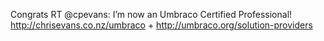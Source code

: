 <!--
id: 217757782
link: http://kevinisom.info/post/217757782/congrats-rt-cpevans-im-now-an-umbraco-certified
slug: congrats-rt-cpevans-im-now-an-umbraco-certified
date: Tue Oct 20 2009 16:23:12 GMT+1300 (NZDT)
raw: {"blog_name":"kevinisom","id":217757782,"post_url":"http://kevinisom.info/post/217757782/congrats-rt-cpevans-im-now-an-umbraco-certified","slug":"congrats-rt-cpevans-im-now-an-umbraco-certified","type":"text","date":"2009-10-20 03:23:12 GMT","timestamp":1256008992,"state":"published","format":"html","reblog_key":"RLnLcDux","tags":[],"short_url":"http://tmblr.co/Zw68YyC_hXM","highlighted":[],"feed_item":"http://twitter.com/kev_nz/statuses/5007447400","from_feed_id":"650289","note_count":0,"title":null,"body":"<p>Congrats RT @cpevans: I&#8217;m now an Umbraco Certified Professional! <a href=\"http://chrisevans.co.nz/umbraco\" target=\"_blank\">http://chrisevans.co.nz/umbraco</a> + <a href=\"http://umbraco.org/solution-providers\" target=\"_blank\">http://umbraco.org/solution-providers</a></p>"}
publish: 2009-10-020
tags: 
title: null
-->


Congrats RT @cpevans: I’m now an Umbraco Certified Professional!
<http://chrisevans.co.nz/umbraco> +
<http://umbraco.org/solution-providers>


